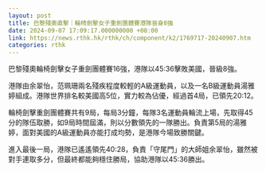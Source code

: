 ```yaml
---
layout: post
title: 巴黎殘奧直擊｜輪椅劍擊女子重劍團體賽港隊晉身8強
date: 2024-09-07 17:09:17.000000000 +08:00
link: https://news.rthk.hk/rthk/ch/component/k2/1769717-20240907.htm
categories: rthk
---
```


巴黎殘奧輪椅劍擊女子重劍團體賽16強，港隊以45:36擊敗美國，晉級8強。

港隊由余翠怡，范珮珊兩名殘疾程度較輕的A級運動員，以及一名B級運動員湯雅婷組成。港隊世界排名較美國高5位，實力較為佔優，經過首4局，已領先20:12。

輪椅劍擊重劍團體賽共有9局，每局3分鐘，每隊3名運動員輪流上場，先取得45分的隊伍取勝，如9局時間屆滿，則以分數領先的一隊勝出。負責第5局的湯雅婷，面對美國的A級運動員亦能打成均勢，是港隊今場致勝關鍵。

進入最後一局，港隊已遙遙領先40:28，負責「守尾門」的大師姐余翠怡，雖然被對手連取多分，但最終都能夠穩住勝局，協助港隊以45:36勝出。
